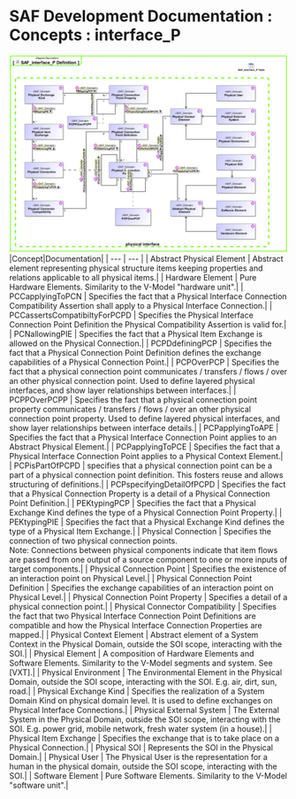 # SAF Development Documentation : Concepts : interface_P 
![SAF_interface_P Definition.svg](./diagrams/SAF_interface_P-Definition.svg)
|Concept|Documentation|
| --- | --- |
| Abstract Physical Element | Abstract element representing physical structure items keeping properties and relations applicable to all physical items.|
| Hardware Element | Pure Hardware Elements. Similarity to the V-Model "hardware unit".|
| PCCapplyingToPCN | Specifies the fact that a Physical Interface Connection Compatibility Assertion shall apply to a Physical Interface Connection.|
| PCCassertsCompatibiltyForPCPD | Specifies the Physical Interface Connection Point Definition the Physical Compatibility Assertion is valid for.|
| PCNallowingPIE | Specifies the fact that a Physical Item Exchange is allowed on the Physical Connection.|
| PCPDdefiningPCP | Specifies the fact that a Physical Connection Point Definition defines the exchange capabilities of a Physical Connection Point.|
| PCPOverPCP | Specifies the fact that a physical connection point communicates / transfers / flows / over an other physical connection point. Used to define layered physical interfaces, and show layer relationships between interfaces.|
| PCPPOverPCPP | Specifies the fact that a physical connection point property communicates / transfers / flows / over an other physical connection point property. Used to define layered physical interfaces, and show layer relationships between interface details.|
| PCPapplyingToAPE | Specifies the fact that a Physical Interface Connection Point applies to an Abstract Physical Element.|
| PCPapplyingToPCE | Specifies the fact that a Physical Interface Connection Point applies to a Physical Context Element.|
| PCPisPartOfPCPD | specifies that a physical connection point can be a part of a physical connection point definition. This fosters reuse and allows structuring of definitions.|
| PCPspecifyingDetailOfPCPD | Specifies the fact that a Physical Connection Property is a detail of a Physical Connection Point Definition.|
| PEKtypingPCP | Specifies the fact that a Physical Exchange Kind defines the type of a Physical Connection Point Property.|
| PEKtypingPIE | Specifies the fact that a Physical Exchange Kind defines the type of a Physical Item Exchange.|
| Physical Connection | Specifies the connection of two physical connection points.<br>Note: Connections between physical components indicate that item flows are passed from one output of a source component to one or more inputs of target components.|
| Physical Connection Point | Specifies the existence of an interaction point on Physical Level.|
| Physical Connection Point Definition | Specifies the exchange capabilities of an interaction point on Physical Level.|
| Physical Connection Point Property | Specifies a detail of a physical connection point.|
| Physical Connector Compatibility | Specifies the fact that two Physical Interface Connection Point Definitions are compatible and how the Physical Interface Connection Properties are mapped.|
| Physical Context Element | Abstract element of a System Context  in the Physical Domain, outside the SOI scope, interacting with the SOI.|
| Physical Element | A composition of Hardware Elements and Software Elements. Similarity to the V-Model segments and system. See [VXT].|
| Physical Environment | The Environmental Element in the Physical Domain, outside the SOI scope, interacting with the SOI. E.g. air, dirt, sun, road.|
| Physical Exchange Kind | Specifies the realization of a System Domain Kind on physical domain level. It is  used to define exchanges on Physical Interface Connections.|
| Physical External System | The External System in the Physical Domain, outside the SOI scope, interacting with the SOI. E.g. power grid, mobile network, fresh water system (in a house).|
| Physical Item Exchange | Specifies the exchange that is to take place on a Physical Connection.|
| Physical SOI | Represents the SOI in the Physical Domain.|
| Physical User | The Physical User is the representation for a human in the physical domain, outside the SOI scope, interacting with the SOI.|
| Software Element | Pure Software Elements. Similarity to the V-Model "software unit".|
